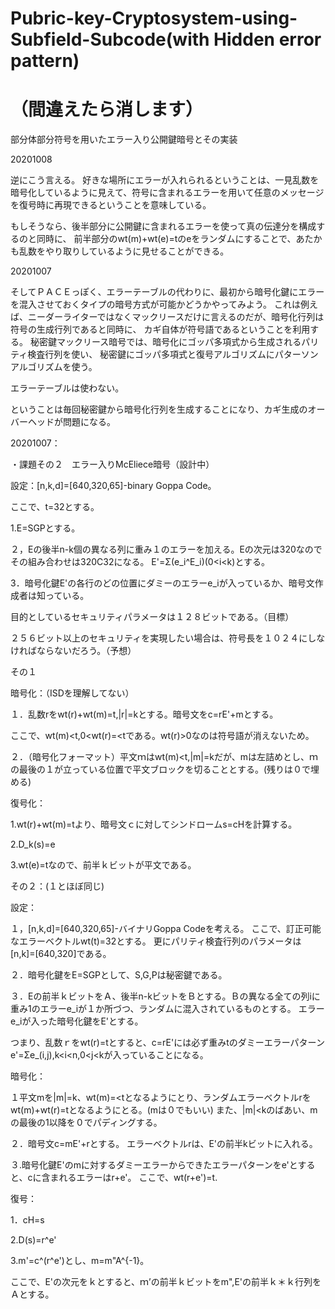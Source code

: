 # Pubric-key-Cryptosystem-using-Subfield-Subcode(with Hidden error pattern)
# （間違えたら消します）


部分体部分符号を用いたエラー入り公開鍵暗号とその実装

20201008

逆にこう言える。
好きな場所にエラーが入れられるということは、一見乱数を暗号化しているように見えて、符号に含まれるエラーを用いて任意のメッセージを復号時に再現できるということを意味している。

もしそうなら、後半部分に公開鍵に含まれるエラーを使って真の伝達分を構成するのと同時に、
前半部分のwt(m)+wt(e)=tのeをランダムにすることで、あたかも乱数をやり取りしているように見せることができる。


20201007

そしてＰＡＣＥっぽく、エラーテーブルの代わりに、最初から暗号化鍵にエラーを混入させておくタイプの暗号方式が可能かどうかやってみよう。 これは例えば、ニーダーライターではなくマックリースだけに言えるのだが、暗号化行列は符号の生成行列であると同時に、 カギ自体が符号語であるということを利用する。
秘密鍵マックリース暗号では、暗号化にゴッパ多項式から生成されるパリティ検査行列を使い、 秘密鍵にゴッパ多項式と復号アルゴリズムにパターソンアルゴリズムを使う。

エラーテーブルは使わない。

ということは毎回秘密鍵から暗号化行列を生成することになり、カギ生成のオーバーヘッドが問題になる。

20201007：

・課題その２　エラー入りMcEliece暗号（設計中）

設定：[n,k,d]=[640,320,65]-binary Goppa Code。

ここで、t=32とする。

1.E=SGPとする。

２，Eの後半n-k個の異なる列に重み１のエラーを加える。Eの次元は320なのでその組み合わせは320C32になる。
E'=Σ(e_i^E_i)(0<i<k)とする。

3．暗号化鍵E'の各行のどの位置にダミーのエラーe_iが入っているか、暗号文作成者は知っている。


目的としているセキュリティパラメータは１２８ビットである。（目標）

２５６ビット以上のセキュリティを実現したい場合は、符号長を１０２４にしなければならないだろう。（予想）


その１

暗号化：（ISDを理解してない）

１．乱数rをwt(r)+wt(m)=t,|r|=kとする。暗号文をc=rE'+mとする。

ここで、wt(m)<t,0<wt(r)=<tである。wt(r)>0なのは符号語が消えないため。

２．（暗号化フォーマット）平文ｍはwt(m)<t,|m|=kだが、mは左詰めとし、ｍの最後の１が立っている位置で平文ブロックを切ることとする。(残りは０で埋める)


復号化：

1.wt(r)+wt(m)=tより、暗号文ｃに対してシンドロームs=cHを計算する。

2.D_k(s)=e

3.wt(e)=tなので、前半ｋビットが平文である。



その２：(１とほぼ同じ)

設定：

１，[n,k,d]=[640,320,65]-バイナリGoppa Codeを考える。
ここで、訂正可能なエラーベクトルwt(t)=32とする。
更にパリティ検査行列のパラメータは[n,k]=[640,320]である。

２．暗号化鍵をE=SGPとして、S,G,Pは秘密鍵である。

３．Eの前半ｋビットをＡ、後半n-kビットをＢとする。Ｂの異なる全ての列iに重み1のエラーe_iが１か所づつ、ランダムに混入されているものとする。 
エラーe_iが入った暗号化鍵をE'とする。

つまり、乱数ｒをwt(r)=tとすると、c=rE'には必ず重みtのダミーエラーパターンe'=Σe_(i,j),k<i<n,0<j<kが入っていることになる。


暗号化：

１平文mを|m|=k、wt(m)=<tとなるようにとり、ランダムエラーベクトルrをwt(m)+wt(r)=tとなるようにとる。(mは０でもいい)
また、|m|<kのばあい、mの最後の1以降を０でパディングする。

２．暗号文c=mE'+rとする。
エラーベクトルrは、E'の前半kビットに入れる。

３.暗号化鍵E'のmに対するダミーエラーからできたエラーパターンをe'とすると、cに含まれるエラーはr+e'。
ここで、wt(r+e')=t.


復号：

1．cH=s

2.D(s)=r^e'

3.m'=c^(r^e')とし、m=m"A^{-1}。

ここで、E'の次元をｋとすると、ｍ’の前半ｋビットをm",E'の前半ｋ＊ｋ行列をＡとする。

